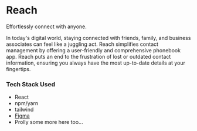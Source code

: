 # Reach
Effortlessly connect with anyone.

In today's digital world, staying connected with friends, family, and business associates can feel like a juggling act. Reach simplifies contact management by offering a user-friendly and comprehensive phonebook app. Reach puts an end to the frustration of lost or outdated contact information, ensuring you always have the most up-to-date details at your fingertips.

### Tech Stack Used
- React
- npm/yarn
- tailwind
- [Figma](https://www.figma.com/file/ZfASVqSWXYOh0RMwYWnAqI/Untitled?type=design&node-id=0%3A1&mode=dev&t=TexVizt05VKzX5xN-1)
- Prolly some more here too...
